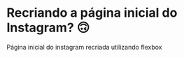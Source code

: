 # Recriando a página inicial do Instagram? 🙃

Página inicial do instagram recriada utilizando flexbox 


